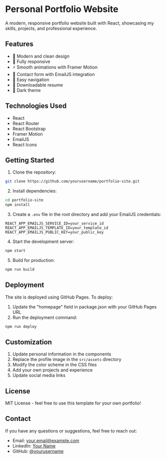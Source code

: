 # Personal Portfolio Website

A modern, responsive portfolio website built with React, showcasing my skills, projects, and professional experience.

## Features

- 🎨 Modern and clean design
- 📱 Fully responsive
- ⚡ Smooth animations with Framer Motion
- 📧 Contact form with EmailJS integration
- 🎯 Easy navigation
- 📄 Downloadable resume
- 🌙 Dark theme

## Technologies Used

- React
- React Router
- React Bootstrap
- Framer Motion
- EmailJS
- React Icons

## Getting Started

1. Clone the repository:
```bash
git clone https://github.com/yourusername/portfolio-site.git
```

2. Install dependencies:
```bash
cd portfolio-site
npm install
```

3. Create a `.env` file in the root directory and add your EmailJS credentials:
```env
REACT_APP_EMAILJS_SERVICE_ID=your_service_id
REACT_APP_EMAILJS_TEMPLATE_ID=your_template_id
REACT_APP_EMAILJS_PUBLIC_KEY=your_public_key
```

4. Start the development server:
```bash
npm start
```

5. Build for production:
```bash
npm run build
```

## Deployment

The site is deployed using GitHub Pages. To deploy:

1. Update the "homepage" field in package.json with your GitHub Pages URL
2. Run the deployment command:
```bash
npm run deploy
```

## Customization

1. Update personal information in the components
2. Replace the profile image in the `src/assets` directory
3. Modify the color scheme in the CSS files
4. Add your own projects and experience
5. Update social media links

## License

MIT License - feel free to use this template for your own portfolio!

## Contact

If you have any questions or suggestions, feel free to reach out:
- Email: your.email@example.com
- LinkedIn: [Your Name](https://linkedin.com/in/yourusername)
- GitHub: [@yourusername](https://github.com/yourusername)
